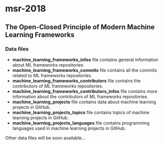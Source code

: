 # msr-2018
## The Open-Closed Principle of Modern Machine Learning Frameworks

### Data files
- **machine_learning_frameworks_infos** file contains general information about ML frameworks repositories.
- **machine_learning_frameworks_commits** file contains all the commits related to ML frameworks repositories.
- **machine_learning_frameworks_contributors** file contains the contributors of ML frameworks repositories.
- **machine_learning_frameworks_contributors_infos** file contains more information about the contributors of ML frameworks repositories.
- **machine_learning_projects** file contains data about machine learning projects in GitHub.
- **machine_learning_projects_topics** file contains topics of machine learning projects in GitHub.
- **machine_learning_projects_languages** file contains programming languages used in machine learning projects in GitHub.
 
Other data files will be soon available...
